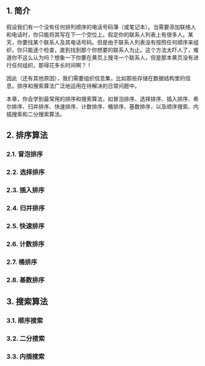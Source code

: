 ## 1. 简介

假设我们有一个没有任何排列顺序的电话号码簿（或笔记本）。当需要添加联络人和电话时，你只能将其写在下一个空位上。假定你的联系人列表上有很多人。某天，你要找某个联系人及其电话号码。但是由于联系人列表没有按照任何顺序来组织，你只能逐个检查，直到找到那个你想要的联系人为止。这个方法太吓人了，难道你不这么认为吗？想象一下你要在黄页上搜寻一个联系人，但是那本黄页没有进行任何组织，那得花多长时间啊？！

因此（还有其他原因），我们需要组织信息集，比如那些存储在数据结构里的信息。排序和搜索算法广泛地运用在待解决的日常问题中。

本章，你会学到最常用的排序和搜索算法，如冒泡排序、选择排序、插入排序、希尔排序、归并排序、快速排序、计数排序、桶排序、基数排序，以及顺序搜索、内插搜索和二分搜索算法。

## 2. 排序算法

### 2.1. 冒泡排序

### 2.2. 选择排序

### 2.3. 插入排序

### 2.4. 归并排序

### 2.5. 快速排序

### 2.6. 计数排序

### 2.7. 桶排序

### 2.8. 基数排序

## 3. 搜索算法

### 3.1. 顺序搜索

### 3.2. 二分搜索

### 3.3. 内插搜索
